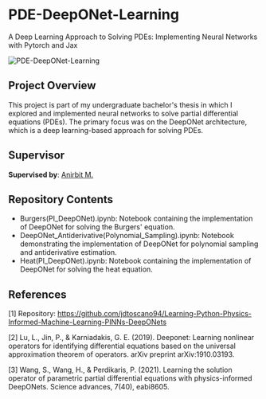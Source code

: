 # PDE-DeepONet-Learning
A Deep Learning Approach to Solving PDEs: Implementing Neural Networks with Pytorch and Jax

![PDE-DeepONet-Learning](https://user-images.githubusercontent.com/UoM_badge.png)

## Project Overview

This project is part of my undergraduate bachelor's thesis in which I explored and implemented neural networks to solve partial differential equations (PDEs). The primary focus was on the DeepONet architecture, which is a deep learning-based approach for solving PDEs. 

## Supervisor

**Supervised by**: [Anirbit M.](https://www.github.com/Anirbit-AI)

## Repository Contents

* Burgers(PI_DeepONet).ipynb: Notebook containing the implementation of DeepONet for solving the Burgers' equation.
* DeepONet_Antiderivative(Polynomial_Sampling).ipynb: Notebook demonstrating the implementation of DeepONet for polynomial sampling and antiderivative estimation.
* Heat(PI_DeepONet).ipynb: Notebook containing the implementation of DeepONet for solving the heat equation.


## References

[1] Repository: https://github.com/jdtoscano94/Learning-Python-Physics-Informed-Machine-Learning-PINNs-DeepONets

[2] Lu, L., Jin, P., & Karniadakis, G. E. (2019). Deeponet: Learning nonlinear operators for identifying differential equations based on the universal approximation theorem of operators. arXiv preprint arXiv:1910.03193.

[3] Wang, S., Wang, H., & Perdikaris, P. (2021). Learning the solution operator of parametric partial differential equations with physics-informed DeepONets. Science advances, 7(40), eabi8605.
